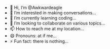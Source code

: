 - 👋 Hi, I’m @Awkwardeagle
- 👀 I’m interested in making conversations...
- 🌱 I’m currently learning coding...
- 💞️ I’m looking to collaborate on various topics...
- 📫 How to reach me at my location...
- 😄 Pronouns: at if me...
- ⚡ Fun fact: there is nothing...

<!---
Awkwardeagle/Awkwardeagle is a ✨ special ✨ repository because its `README.md` (this file) appears on your GitHub profile.
You can click the Preview link to take a look at your changes.
--->
